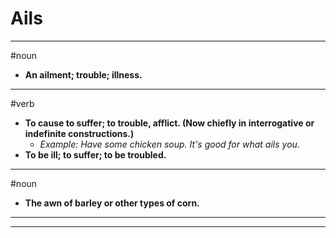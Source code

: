 # Ails
---
#noun
- **An ailment; trouble; illness.**
---
#verb
- **To cause to suffer; to trouble, afflict. (Now chiefly in interrogative or indefinite constructions.)**
	- _Example: Have some chicken soup. It's good for what ails you._
- **To be ill; to suffer; to be troubled.**
---
#noun
- **The awn of barley or other types of corn.**
---
---
